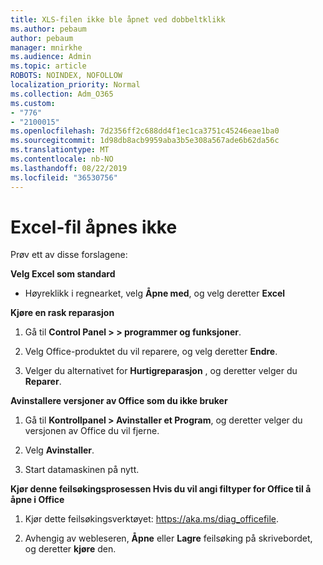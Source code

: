 ```yaml
---
title: XLS-filen ikke ble åpnet ved dobbeltklikk
ms.author: pebaum
author: pebaum
manager: mnirkhe
ms.audience: Admin
ms.topic: article
ROBOTS: NOINDEX, NOFOLLOW
localization_priority: Normal
ms.collection: Adm_O365
ms.custom:
- "776"
- "2100015"
ms.openlocfilehash: 7d2356ff2c688dd4f1ec1ca3751c45246eae1ba0
ms.sourcegitcommit: 1d98db8acb9959aba3b5e308a567ade6b62da56c
ms.translationtype: MT
ms.contentlocale: nb-NO
ms.lasthandoff: 08/22/2019
ms.locfileid: "36530756"
---
```

# <a name="excel-file-doesnt-open"></a>Excel-fil åpnes ikke

Prøv ett av disse forslagene:

**Velg Excel som standard**

* Høyreklikk i regnearket, velg **Åpne med**, og velg deretter **Excel**

**Kjøre en rask reparasjon**

1. Gå til **Control Panel > > programmer og funksjoner**.

2. Velg Office-produktet du vil reparere, og velg deretter **Endre**.

3. Velger du alternativet for **Hurtigreparasjon** , og deretter velger du **Reparer**.

**Avinstallere versjoner av Office som du ikke bruker**

1. Gå til **Kontrollpanel > Avinstaller et Program**, og deretter velger du versjonen av Office du vil fjerne.

2. Velg **Avinstaller**.

3. Start datamaskinen på nytt.

**Kjør denne feilsøkingsprosessen Hvis du vil angi filtyper for Office til å åpne i Office**

1. Kjør dette feilsøkingsverktøyet: https://aka.ms/diag_officefile.

2. Avhengig av webleseren, **Åpne** eller **Lagre** feilsøking på skrivebordet, og deretter **kjøre** den.
